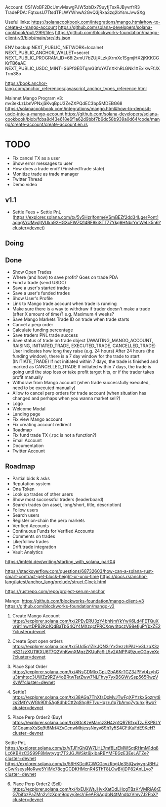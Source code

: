 
Account: CS1WoBF2DcUmvMawgPJW5zbDx79uyfjTsxRJByvrfrR3
TradePDA: FqtxusU7TtsdTFLWYWhwA2GvQ3jRxa3zq2bYsmJvwSXg



Useful links:
https://solanacookbook.com/integrations/mango.html#how-to-create-a-mango-account
https://github.com/solana-developers/solana-cookbook/pull/299/files
https://github.com/blockworks-foundation/mango-client-v3/blob/main/src/ids.json

ENV backup
NEXT_PUBLIC_NETWORK=localnet
NEXT_PUBLIC_ANCHOR_WALLET=secret
NEXT_PUBLIC_PROGRAM_ID=68i2xmU7bZUjXLzkjXrmXc1SgmjHX2jKKKCGKrTB6aAE
NEXT_PUBLIC_USDC_MINT=S6PfGEDTqmG3fxYATnXKhRLGNk1XExikwFfJXTrm38o


https://book.anchor-lang.com/anchor_references/javascript_anchor_types_reference.html


Mainnet Mango Program v3: mv3ekLzLbnVPNxjSKvqBpU3ZeZXPQdEC3bp5MDEBG68
https://solanacookbook.com/integrations/mango.html#how-to-deposit-usdc-into-a-mango-account
https://github.com/solana-developers/solana-cookbook/blob/fcba8d43e618e6f1a62d9bbf7b6dc58b939a0d64/code/mango/create-account/create-account.en.rs

# TODO
- Fix cancel TX as a user
- Show error messages to user
- How does a trade end? (FinishedTrade state)
- Monitize trade as trade manager
- Twitter Thread
- Demo video

## v1.1
- Settle Fees + Settle PnL (https://explorer.solana.com/tx/5y5HzrjfonmeVSmBEZf2dd34LgerPont1agngVrUMydjtVUkn92HGXcFWZQ14RF8kiSTT77Ykg9HNbrYmWeLk5n6?cluster=devnet)

## Doing


## Done
- Show Open Trades
- Where (and how) to save profit? Goes on trade PDA
- Fund a trade (send USDC)
- Save a user's started trades
- Save a user's funded trades
- Show User's Profile
- Link to Mango trade account when trade is running
- Make sure there is a way to withdraw if trader doesn't make a trade (after X amount of time)? e.g. Maximum 4 weeks?
- Save Mango Markets Trade ID on trade when trade starts
- Cancel a perp order
- Calculate funding percentage
- Save traders PNL trade success
- Save status of trade on trade object (AWAITING_MANGO_ACCOUNT, RAISING, INITIATED_TRADE, EXECUTED_TRADE, CANCELLED_TRADE)
  User indicates how long they raise (e.g. 24 hours)
  After 24 hours (the funding window), there is a 7 day window for the trade to start (INITIATE_TRADE)
  If not initiated within 7 days, the trade is finished and marked as CANCELLED_TRADE
  If initiated within 7 days, the trade is going until the stop loss or take profit target hits, or if the trader takes profit manually
- Withdraw from Mango account (when trade successfully executed, need to be executed manually)
- Allow to cancel perp orders for trade account (when situation has changed and perhaps when you wanna market sell?)
- Logo
- Welcome Modal
- Landing page
- Fix view Mango account
- Fix creating account redirect
- Roadmap
- Fix fund trade TX (.rpc is not a function?)
- Email Account
- Documentation
- Twitter Account

## Roadmap
- Partial bids & asks
- Reputation system
- Ona Token
- Look up trades of other users
- Show most successful traders (leaderboard)
- Search trades (on asset, long/short, title, description)
- Follow users
- Search users
- Register on-chain the perp markets
- Verified Accounts
- Continuous Funds for Verified Accounts
- Comments on trades
- Like/follow trades
- Drift.trade integration
- Vault Analytics


https://imfeld.dev/writing/starting_with_solana_part04

https://stackoverflow.com/questions/68732603/how-can-a-solana-rust-smart-contract-get-block-height-or-unix-time
https://docs.rs/anchor-lang/latest/anchor_lang/prelude/struct.Clock.html


https://rustrepo.com/repo/project-serum-anchor


Mango:
https://github.com/blockworks-foundation/mango-client-v3
https://github.com/blockworks-foundation/mango-v3

1. Create Mango Account
https://explorer.solana.com/tx/2PEvERU3zY4bhNmYkYwK6Ld4FETQuXvr9t1hwrtDPB2Kp1QdBaTbS4QY4MXzqcfPRCXqw4tqczV98efjuPYbxZE2?cluster=devnet

2. Create Spot open orders
https://explorer.solana.com/tx/5Ud5q1ZikJQN3rYxGezzhPiUHv3LzqX3zpS21zzXU11KXU6T7Q2VhKwnXMqzZKUuFc9iL5v2ANPP49zucCGqveXc?cluster=devnet

3. Place Spot Order
https://explorer.solana.com/tx/4NsGDMkxGpU2bA6KrTGZ3JPFvt4zyhGu3tmhtqc3UWZz9R2V4oBRtwTetZww7NLFhvy7yxB6GWvSsp565RwzVKyW?cluster=devnet

4. Settle?
https://explorer.solana.com/tx/38AGa7ThXfsDxMvJTwFqXPYzkxSozrvt8zs2MtYyWGk9Dh5Ag8dhbCtt2qShq9FTvuHqzru1q7bAmq7ytuhxj9wo?cluster=devnet

5. Place Perp Order2 (Buy)
https://explorer.solana.com/tx/8GcKzeMarcz3H4zp1QR7R1xpTzJEXP8LYQ1CqamsXsSq9t6Mrf4ZvCcnwMhjessNnyv69hTy5S4CFtKuFdE9KeH?cluster=devnet

Settle PnL
https://explorer.solana.com/tx/vTJFrGhQW7LHL7mf8LrEMWSqtRHmM1dq8Lc6KBKzC3S99F8Mwtyygt7T2JGJWSkt6jxibaRBYMFEGzE3EeLATZe?cluster=devnet
https://explorer.solana.com/tx/56HKDciKCWCGcvzRogUe35tQwjyygrJBHUcGwKseysNoRwe5YiiMx78cgGCDKHMcnR4SThT8LCwBVjDP82AnLLvo?cluster=devnet

6. Place Perp Order2 (Sell)
https://explorer.solana.com/tx/4xEUkWtJHvxXatDdLHcgTBzKrVMRiA6rZG7bifbzPaZMn2v1zXpm9qgvy3ecViEeAFSAgdbN4tMndbzVmv7J2FbX?cluster=devnet



